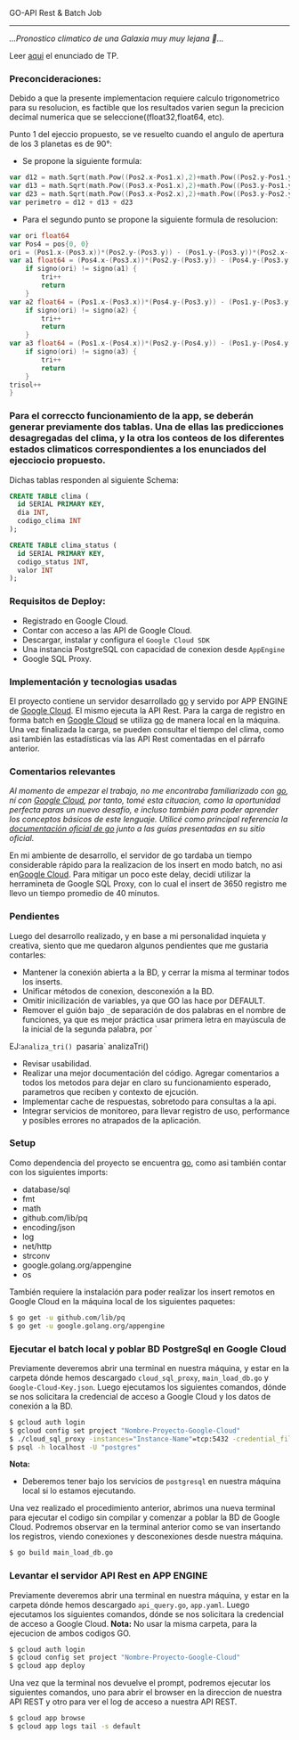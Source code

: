 GO-API Rest & Batch Job 

---

_...Pronostico climatico de una Galaxia muy muy lejana 🚀..._

Leer [aqui](docs/ejecicio.md) el enunciado de TP.

### Preconcideraciones:

Debido a que la presente implementacion requiere calculo trigonometrico para su resolucion, es factible que los resultados varien segun la precicion decimal numerica que se seleccione((float32,float64, etc). 

Punto 1 del ejeccio propuesto, se ve resuelto cuando el angulo de apertura de los 3 planetas es de 90°:


- Se propone la siguiente formula:

``` go
var d12 = math.Sqrt(math.Pow((Pos2.x-Pos1.x),2)+math.Pow((Pos2.y-Pos1.y),2))
var d13 = math.Sqrt(math.Pow((Pos3.x-Pos1.x),2)+math.Pow((Pos3.y-Pos1.y),2))
var d23 = math.Sqrt(math.Pow((Pos3.x-Pos2.x),2)+math.Pow((Pos3.y-Pos2.y),2))
var perimetro = d12 + d13 + d23
```

- Para el segundo punto se propone la siguiente formula de resolucion:

``` go
var ori float64
var Pos4 = pos{0, 0}
ori = (Pos1.x-(Pos3.x))*(Pos2.y-(Pos3.y)) - (Pos1.y-(Pos3.y))*(Pos2.x-(Pos3.x))
var a1 float64 = (Pos4.x-(Pos3.x))*(Pos2.y-(Pos3.y)) - (Pos4.y-(Pos3.y))*(Pos2.x-(Pos3.x))
	if signo(ori) != signo(a1) {
		tri++
		return
	}
var a2 float64 = (Pos1.x-(Pos3.x))*(Pos4.y-(Pos3.y)) - (Pos1.y-(Pos3.y))*(Pos4.x-(Pos3.x))
	if signo(ori) != signo(a2) {
		tri++
		return
	}
var a3 float64 = (Pos1.x-(Pos4.x))*(Pos2.y-(Pos4.y)) - (Pos1.y-(Pos4.y))*(Pos2.x-(Pos4.x))
	if signo(ori) != signo(a3) {
		tri++
		return
	}
trisol++
}
```

### Para el correccto funcionamiento de la app, se deberán generar previamente dos tablas. Una de ellas las predicciones desagregadas del clima, y la otra los conteos de los diferentes estados climaticos correspondientes a los enunciados del ejecciocio propuesto.

Dichas tablas responden al siguiente Schema:

``` sql
CREATE TABLE clima (  
  id SERIAL PRIMARY KEY,
  dia INT,
  codigo_clima INT
);

CREATE TABLE clima_status (  
  id SERIAL PRIMARY KEY,
  codigo_status INT,
  valor INT
);
```
### Requisitos de Deploy:

- Registrado en Google Cloud.
- Contar con acceso a las API de Google Cloud.
- Descargar, instalar y configura el `Google Cloud SDK`
- Una instancia PostgreSQL con capacidad de conexion desde `AppEngine` 
- Google SQL Proxy.


### Implementación y tecnologias usadas

El proyecto contiene un servidor desarrollado [go](https://golang.org/) y servido por APP ENGINE de [Google Cloud](https://console.cloud.google.com). El mismo ejecuta la API Rest.
Para la carga de registro en forma batch en [Google Cloud](https://console.cloud.google.com) se utiliza [go](https://golang.org/) de manera local en la máquina. Una vez finalizada la carga, se pueden consultar el tiempo del clima, como asi también las estadísticas vía las API Rest comentadas en el párrafo anterior.


### Comentarios relevantes

_Al momento de empezar el trabajo, no me encontraba familiarizado con [go](https://golang.org/), ní con [Google Cloud](https://console.cloud.google.com), por tanto, tomé esta cituacion, como la oportunidad perfecta paras un nuevo desafío,  e incluso también para poder aprender los conceptos básicos de este lenguaje. Utilicé como principal referencia la [documentación oficial de go](https://golang.org/doc/) junto a las guías presentadas en su sitio oficial._

En mi ambiente de desarrollo, el servidor de go tardaba un tiempo considerable rápido para la realizacion de los insert en modo batch, no asi en[Google Cloud](https://console.cloud.google.com). Para mitigar un poco este delay, decidí utilizar la herramineta de Google SQL Proxy, con lo cual el insert de 3650 registro me llevo un tiempo promedio de 40 minutos.

### Pendientes

Luego del desarrollo realizado, y en base a mi personalidad inquieta y creativa, siento que me quedaron algunos pendientes que me gustaria contarles: 

- Mantener la conexión abierta a la BD, y cerrar la misma al terminar todos los inserts.
- Unificar métodos de conexion, desconexión a la BD.
- Omitir inicilización de variables, ya que GO las hace por DEFAULT.
- Remover el guión bajo `_`de separación de dos palabras en el nombre de funciones, ya que es mejor práctica usar primera letra en mayúscula de la inicial de la segunda palabra, por `

EJ:`analiza_tri() `pasaria` analizaTri()
- Revisar usabilidad.
- Realizar una mejor documentación del código. Agregar comentarios a todos los metodos para dejar en claro su funcionamiento esperado, parametros que reciben y contexto de ejcución.
- Implementar cache de respuestas, sobretodo para consultas a la api.
- Integrar servicios de monitoreo, para llevar registro de uso, performance y posibles errores no atrapados de la aplicación.

### Setup

Como dependencia del proyecto se encuentra [go](https://golang.org/), como asi también contar con los siguientes imports:
-	database/sql
-	fmt
-	math
-	github.com/lib/pq
-	encoding/json
-	log
-	net/http
-	strconv
-	google.golang.org/appengine
-	os
	
También requiere la instalación para poder realizar los insert remotos en Google Cloud en la máquina local de los siguientes paquetes:

``` bash
$ go get -u github.com/lib/pq
$ go get -u google.golang.org/appengine
```
### Ejecutar el batch local y poblar BD PostgreSql en Google Cloud
Previamente deveremos abrir una terminal en nuestra máquina, y estar en la carpeta dónde hemos descargado `cloud_sql_proxy`, `main_load_db.go` y `Google-Cloud-Key.json`.
Luego ejecutamos los siguientes comandos, dónde se nos solicitara la credencial de acceso a Google Cloud y los datos de conexión a la BD.
``` bash
$ gcloud auth login
$ gcloud config set project "Nombre-Proyecto-Google-Cloud"
$ ./cloud_sql_proxy -instances="Instance-Name"=tcp:5432 -credential_file=/"Google-Cloud-Key.json" &
$ psql -h localhost -U "postgres"
```
**Nota:**
- Deberemos tener bajo los servicios de `postgresql` en nuestra máquina local si lo estamos ejecutando. 

Una vez realizado el procedimiento anterior, abrimos una nueva terminal para ejecutar el codigo sin compilar y comenzar a poblar la BD de Google Cloud.
Podremos observar en la terminal anterior como se van insertando los registros, viendo conexiones y desconexiones desde nuestra máquina.
``` bash
$ go build main_load_db.go
```
### Levantar el servidor API Rest en APP ENGINE
Previamente deveremos abrir una terminal en nuestra máquina, y estar en la carpeta dónde hemos descargado `api_query.go`, `app.yaml`.
Luego ejecutamos los siguientes comandos, dónde se nos solicitara la credencial de acceso a Google Cloud.
**Nota:**
No usar la misma carpeta, para la ejecucion de ambos codigos GO.
``` bash
$ gcloud auth login
$ gcloud config set project "Nombre-Proyecto-Google-Cloud"
$ gcloud app deploy
```
Una vez que la terminal nos devuelve el prompt, podremos ejecutar los siguientes comandos, uno para abrir el browser en la direccion de nuestra API REST y otro para ver el log de acceso a nuestra API REST.
``` bash
$ gcloud app browse
$ gcloud app logs tail -s default
```
